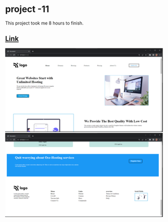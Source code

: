 # project -11


This project took me 8 hours to finish.

## [Link]()

![output](./output-01.png)
![output](./output-02.png)